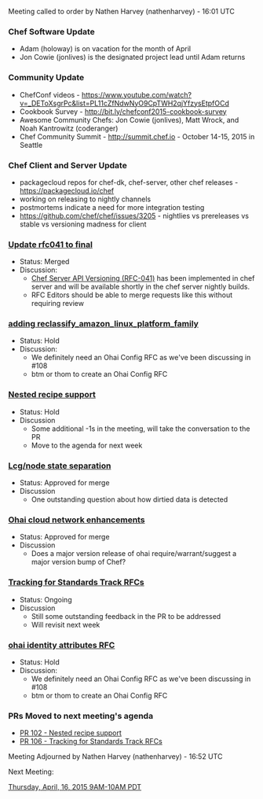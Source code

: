 Meeting called to order by Nathen Harvey (nathenharvey) - 16:01 UTC

### Chef Software Update
* Adam (holoway) is on vacation for the month of April
* Jon Cowie (jonlives) is the designated project lead until Adam returns

### Community Update
* ChefConf videos - https://www.youtube.com/watch?v=_DEToXsgrPc&list=PL11cZfNdwNyO9CpTWH2qjYfzysEtpfOCd
* Cookbook Survey - http://bit.ly/chefconf2015-cookbook-survey
* Awesome Community Chefs:  Jon Cowie (jonlives), Matt Wrock, and Noah Kantrowitz (coderanger)
* Chef Community Summit - http://summit.chef.io - October 14-15, 2015 in Seattle

### Chef Client and Server Update
* packagecloud repos for chef-dk, chef-server, other chef releases - https://packagecloud.io/chef
* working on releasing to nightly channels
* postmortems indicate a need for more integration testing
* https://github.com/chef/chef/issues/3205 - nightlies vs prereleases vs stable vs versioning madness for client

### [Update rfc041 to final](https://github.com/chef/chef-rfc/pull/113)
* Status: Merged
* Discussion:  
  * [Chef Server API Versioning (RFC-041)](https://github.com/chef/chef-rfc/blob/mp/rfc041-status-update/rfc041-server-api-versioning.md) has been implemented in chef server and will be available shortly in the chef server nightly builds.
  * RFC Editors should be able to merge requests like this without requiring review

### [adding reclassify_amazon_linux_platform_family](https://github.com/chef/chef-rfc/pull/109)
* Status:  Hold
* Discussion:
  * We definitely need an Ohai Config RFC as we've been discussing in #108
  * btm or thom to create an Ohai Config RFC

### [Nested recipe support](https://github.com/chef/chef-rfc/pull/102)
* Status:  Hold
* Discussion
  * Some additional -1s in the meeting, will take the conversation to the PR
  * Move to the agenda for next week

### [Lcg/node state separation](https://github.com/chef/chef-rfc/pull/100)
* Status:  Approved for merge
* Discussion
  * One outstanding question about how dirtied data is detected

### [Ohai cloud network enhancements](https://github.com/chef/chef-rfc/pull/8)
* Status:  Approved for merge
* Discussion
  * Does a major version release of ohai require/warrant/suggest a major version bump of Chef?

### [Tracking for Standards Track RFCs](https://github.com/chef/chef-rfc/pull/106)
* Status:  Ongoing
* Discussion
  * Still some outstanding feedback in the PR to be addressed
  * Will revisit next week

### [ohai identity attributes RFC](https://github.com/chef/chef-rfc/pull/108)
* Status:  Hold
* Discussion:
  * We definitely need an Ohai Config RFC as we've been discussing in #108
  * btm or thom to create an Ohai Config RFC

### PRs Moved to next meeting's agenda

* [PR 102 - Nested recipe support](https://github.com/chef/chef-rfc/pull/102)
* [PR 106 - Tracking for Standards Track RFCs](https://github.com/chef/chef-rfc/pull/106)

Meeting Adjourned by Nathen Harvey (nathenharvey) - 16:52 UTC


Next Meeting:

[Thursday, April, 16, 2015 9AM-10AM PDT](http://www.timeanddate.com/worldclock/fixedtime.html?msg=%23chef-hacking+developers%27+meeting&iso=20150416T12&p1=419&am=50)
